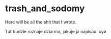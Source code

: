 # trash_and_sodomy
Here will be all the shit that I wrote.

Tut budzie roznaje dziarmo, jakoje ja napisaŭ. хуй

